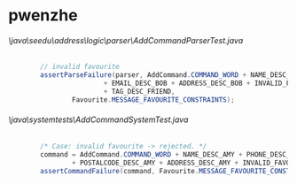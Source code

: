 # pwenzhe
###### \java\seedu\address\logic\parser\AddCommandParserTest.java
``` java
        // invalid favourite
        assertParseFailure(parser, AddCommand.COMMAND_WORD + NAME_DESC_BOB + PHONE_DESC_BOB + BIRTHDAY_DESC_BOB
                        + EMAIL_DESC_BOB + ADDRESS_DESC_BOB + INVALID_FAVOURITE_DESC + TAG_DESC_HUSBAND
                        + TAG_DESC_FRIEND,
                Favourite.MESSAGE_FAVOURITE_CONSTRAINTS);
```
###### \java\systemtests\AddCommandSystemTest.java
``` java
        /* Case: invalid favourite -> rejected. */
        command = AddCommand.COMMAND_WORD + NAME_DESC_AMY + PHONE_DESC_AMY + BIRTHDAY_DESC_AMY + EMAIL_DESC_AMY
                + POSTALCODE_DESC_AMY + ADDRESS_DESC_AMY + INVALID_FAVOURITE_DESC;
        assertCommandFailure(command, Favourite.MESSAGE_FAVOURITE_CONSTRAINTS);
```
